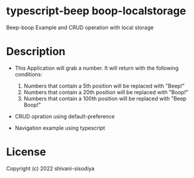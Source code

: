 # typescript-beep boop-localstorage
Beep-boop Example and CRUD operation with local storage

# Description

 - This Application will grab a number. It will return with the following conditions:

    1. Numbers that contain a 5th position will be replaced with "Beep!"
    2. Numbers that contain a 20th position will be replaced with "Boop!"
    3. Numbers that contain a 100th position will be replaced with "Beep Boop!"

- CRUD opration using default-preference
- Navigation example using typescript

# License
Copyright (c) 2022 shivani-sisodiya
